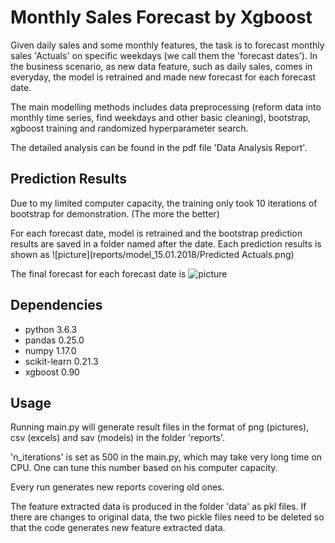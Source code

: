 # Monthly Sales Forecast by Xgboost

Given daily sales and some monthly features, the task is to forecast
monthly sales 'Actuals' on specific weekdays (we call them the 'forecast dates').
In the business scenario,
as new data feature, such as daily sales, comes in everyday, the model is retrained and made
new forecast for each forecast date.

The main modelling methods includes data preprocessing (reform data into
monthly time series, find weekdays and other basic cleaning), bootstrap,
xgboost training and randomized hyperparameter search.

The detailed analysis can be found in the pdf file 'Data Analysis Report'.

## Prediction Results
Due to my limited computer capacity, the training only took 10 iterations
of bootstrap for demonstration. (The more the better)

For each forecast date, model is retrained and the bootstrap prediction results
are saved in a folder named after the date. Each prediction results is shown as
![picture](reports/model_15.01.2018/Predicted Actuals.png)

The final forecast for each forecast date is
![picture](https://drive.google.com/open?id=1DijrvY0gxbs-08rHOBtrW0xnYUnSLedt)

## Dependencies
* python 3.6.3
* pandas 0.25.0
* numpy 1.17.0
* scikit-learn 0.21.3
* xgboost 0.90

## Usage
Running main.py will generate result files in the format of png (pictures),
 csv (excels) and sav (models) in the folder 'reports'.

 'n_iterations' is set as 500 in the main.py, which may take very long
 time on CPU. One can tune this number based on his computer capacity.

Every run generates new reports covering old ones.

The feature extracted data is produced in the folder 'data' as pkl files.
If there are changes to original data, the two pickle files need to be
deleted so that the code generates new feature extracted data.